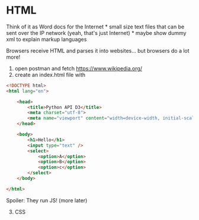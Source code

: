 HTML
====

Think of it as Word docs for the Internet
    * small size text files that can be sent over the IP network (yeah, that's just Internet)
    * maybe show dummy xml to explain markup languages

Browsers receive HTML and parses it into websites... but browsers do a lot more!

1. open postman and fetch https://www.wikipedia.org/
2. create an index.html file with
```html
<!DOCTYPE html>
<html lang="en">

    <head>
        <title>Python API D3</title>
        <meta charset="utf-8">
        <meta name="viewport" content="width=device-width, initial-scale=1">
    </head>

    <body>
        <h1>Hello</h1>
        <input type="text" />
        <select>
            <option>A</option>
            <option>B</option>
            <option>c</option>
        </select>
    </body>

</html>
```

Spoiler: They run JS! <script></script> (more later)

3. CSS 

